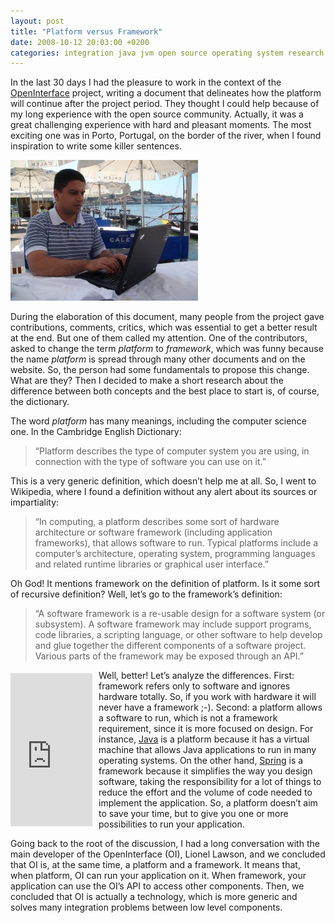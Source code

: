 ```yaml
---
layout: post
title: "Platform versus Framework"
date: 2008-10-12 20:03:00 +0200
categories: integration java jvm open source operating system research software architecture user interface
---
```


In the last 30 days I had the pleasure to work in the context of the <a href="http://www.openinterface.org/">OpenInterface</a> project, writing a document that delineates how the platform will continue after the project period. They thought I could help because of my long experience with the open source community. Actually, it was a great challenging experience with hard and pleasant moments. The most exciting one was in Porto, Portugal, on the border of the river, when I found inspiration to write some killer sentences.

<a href="http://69.89.31.239/~hildeber/wp-content/uploads/2008/10/DSC00527.jpg">![DSC00527-300x225.jpg](/images/posts/DSC00527-300x225.jpg)</a>

During the elaboration of this document, many people from the project gave contributions, comments, critics, which was essential to get a better result at the end. But one of them called my attention. One of the contributors, asked to change the term <span style="font-style: italic;">platform</span> to <span style="font-style: italic;">framework</span>, which was funny because the name <span style="font-style: italic;">platform</span> is spread through many other documents and on the website. So, the person had some fundamentals to propose this change. What are they? Then I decided to make a short research about the difference between both concepts and the best place to start is, of course, the dictionary.

The word <span style="font-style: italic;">platform</span> has many meanings, including the computer science one. In the Cambridge English Dictionary:

> “Platform describes the type of computer system you are using, in connection with the type of software you can use on it.”


This is a very generic definition, which doesn’t help me at all. So, I went to Wikipedia, where I found a definition without any alert about its sources or impartiality:

> “In computing, a platform describes some sort of hardware architecture or software framework (including application frameworks), that allows software to run. Typical platforms include a computer’s architecture, operating system, programming languages and related runtime libraries or graphical user interface.”


Oh God! It mentions framework on the definition of platform. Is it some sort of recursive definition? Well, let’s go to the framework’s definition:

> “A software framework is a re-usable design for a software system (or subsystem). A software framework may include support programs, code libraries, a scripting language, or other software to help develop and glue together the different components of a software project. Various parts of the framework may be exposed through an API.”


<iframe align="left" frameborder="0" marginheight="0" marginwidth="0" scrolling="no" src="http://rcm.amazon.com/e/cm?t=c03ce-20&amp;o=1&amp;p=8&amp;l=bpl&amp;asins=0471248754&amp;fc1=000000&amp;IS2=1&amp;lt1=_blank&amp;m=amazon&amp;lc1=0000FF&amp;bc1=000000&amp;bg1=FFFFFF&amp;f=ifr" style="align: left; height: 245px; padding-right: 10px; padding-top: 5px; width: 131px;"></iframe>Well, better! Let’s analyze the differences. First: framework refers only to software and ignores hardware totally. So, if you work with hardware it will never have a framework ;-). Second: a platform allows a software to run, which is not a framework requirement, since it is more focused on design. For instance, <a href="http://java.sun.com/">Java</a> is a platform because it has a virtual machine that allows Java applications to run in many operating systems. On the other hand, <a href="http://www.springframework.org/">Spring</a> is a framework because it simplifies the way you design software, taking the responsibility for a lot of things to reduce the effort and the volume of code needed to implement the application. So, a platform doesn’t aim to save your time, but to give you one or more possibilities to run your application.

Going back to the root of the discussion, I had a long conversation with the main developer of the OpenInterface (OI), Lionel Lawson, and we concluded that OI is, at the same time, a platform and a framework. It means that, when platform, OI can run your application on it. When framework, your application can use the OI’s API to access other components. Then, we concluded that OI is actually a technology, which is more generic and solves many integration problems between low level components.
